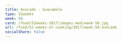 ```yaml
---
title: Avocado - Guacamole
type: 52weeks
week: 50
card: /food/52weeks-2017/images-med/week-50.jpg
url: /food/52-weeks-of-cooking/2017/week-50-avocado
socialShare: false
---
```

